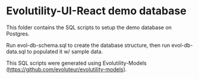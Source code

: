 # Evolutility-UI-React demo database

This folder contains the SQL scripts to setup the demo database on Postgres.

Run evol-db-schema.sql to create the database structure, then run evol-db-data.sql to populated it w/ sample data.

This SQL scripts were generated using Evolutility-Models (https://github.com/evoluteur/evolutility-models).